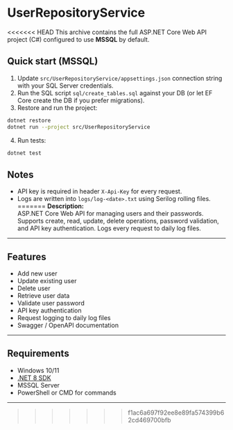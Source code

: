# UserRepositoryService

<<<<<<< HEAD
This archive contains the full ASP.NET Core Web API project (C#) configured to use **MSSQL** by default.

## Quick start (MSSQL)
1. Update `src/UserRepositoryService/appsettings.json` connection string with your SQL Server credentials.
2. Run the SQL script `sql/create_tables.sql` against your DB (or let EF Core create the DB if you prefer migrations).
3. Restore and run the project:
```bash
dotnet restore
dotnet run --project src/UserRepositoryService
```
4. Run tests:
```bash
dotnet test
```

## Notes
- API key is required in header `X-Api-Key` for every request.
- Logs are written into `logs/log-<date>.txt` using Serilog rolling files.
=======
**Description:**  
ASP.NET Core Web API for managing users and their passwords. Supports create, read, update, delete operations, password validation, and API key authentication. Logs every request to daily log files.

---

## Features

- Add new user  
- Update existing user  
- Delete user  
- Retrieve user data  
- Validate user password  
- API key authentication  
- Request logging to daily log files  
- Swagger / OpenAPI documentation

---

## Requirements

- Windows 10/11  
- [.NET 8 SDK](https://dotnet.microsoft.com/en-us/download/dotnet/8.0)  
- MSSQL Server 
- PowerShell or CMD for commands

---
>>>>>>> f1ac6a697f92ee8e89fa574399b62cd469700bfb
